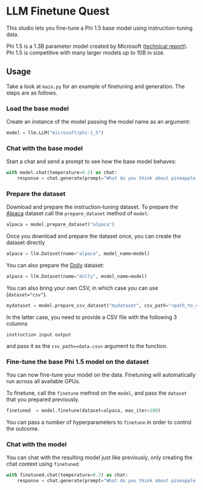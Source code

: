 # LLM Finetune Quest

This studio lets you fine-tune a Phi 1.5 base model using instruction-tuning data.

Phi 1.5 is a 1.3B parameter model created by Microsoft ([technical report](https://www.microsoft.com/en-us/research/publication/textbooks-are-all-you-need-ii-phi-1-5-technical-report/)). Phi 1.5 is competitive with many larger models up to 10B in size.

## Usage

Take a look at `main.py` for an example of finetuning and generation. The steps are as follows.

### Load the base model

Create an instance of the model passing the model name as an argument:

```python
model = llm.LLM("microsoft/phi-1_5")
```

### Chat with the base model

Start a chat and send a prompt to see how the base model behaves:

```python
with model.chat(temperature=0.2) as chat:
    response = chat.generate(prompt="What do you think about pineapple pizza?")
```

### Prepare the dataset

Download and prepare the instruction-tuning dataset. To prepare the [Alpaca](https://crfm.stanford.edu/2023/03/13/alpaca.html) dataset call the `prepare_dataset` method of `model`:

```python
alpaca = model.prepare_dataset("alpaca")
```

Once you download and prepare the dataset once, you can create the dataset directly

```python
alpaca = llm.Dataset(name="alpaca", model_name=model)
```

You can also prepare the [Dolly](https://www.databricks.com/blog/2023/04/12/dolly-first-open-commercially-viable-instruction-tuned-llm) dataset:

```python
alpaca = llm.Dataset(name="dolly", model_name=model)
```

You can also bring your own CSV, in which case you can use (`dataset="csv"`).

```python
mydataset = model.prepare_csv_dataset("mydataset", csv_path="<path_to_csv>")
```

In the latter case, you need to provide a CSV file with the following 3 columns
```
instruction input output
```

and pass it as the `csv_path=<data.csv>` argument to the function.

### Fine-tune the base Phi 1.5 model on the dataset

You can now fine-tune your model on the data. Finetuning will automatically run across all available GPUs.

To finetune, call the `finetune` method on the `model`, and pass the `dataset` that you prepared previously.

```python
finetuned  = model.finetune(dataset=alpaca, max_iter=100)
```

You can pass a number of hyperparameters to `finetune` in order to control the outcome.

### Chat with the model

You can chat with the resulting model just like previously, only creating the chat context using `finetuned`:

```python
with finetuned.chat(temperature=0.2) as chat:
    response = chat.generate(prompt="What do you think about pineapple pizza?")
```
